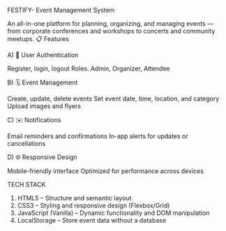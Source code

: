 FESTIFY- Event Management System

An all-in-one platform for planning, organizing, and managing events — from corporate conferences and workshops to concerts and community meetups.
📋 Features

A) 🔐 User Authentication

Register, login, logout
Roles: Admin, Organizer, Attendee

B) 🗓️ Event Management

Create, update, delete events
Set event date, time, location, and category
Upload images and flyers

C) ✉️ Notifications

Email reminders and confirmations
In-app alerts for updates or cancellations

D) 🌐 Responsive Design

Mobile-friendly interface
Optimized for performance across devices

TECH STACK

1) HTML5 – Structure and semantic layout
2) CSS3 – Styling and responsive design (Flexbox/Grid)
3) JavaScript (Vanilla) – Dynamic functionality and DOM manipulation
4) LocalStorage – Store event data without a database
